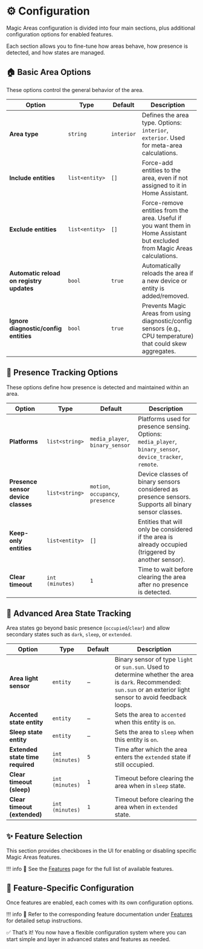 # ⚙️ Configuration

Magic Areas configuration is divided into four main sections, plus additional configuration options for enabled features.

Each section allows you to fine-tune how areas behave, how presence is detected, and how states are managed.

## 🏠 Basic Area Options

These options control the general behavior of the area.

| Option | Type | Default | Description |
|--------|------|---------|-------------|
| **Area type** | `string` | `interior` | Defines the area type. Options: `interior`, `exterior`. Used for meta-area calculations. |
| **Include entities** | `list<entity>` | `[]` | Force-add entities to the area, even if not assigned to it in Home Assistant. |
| **Exclude entities** | `list<entity>` | `[]` | Force-remove entities from the area. Useful if you want them in Home Assistant but excluded from Magic Areas calculations. |
| **Automatic reload on registry updates** | `bool` | `true` | Automatically reloads the area if a new device or entity is added/removed. |
| **Ignore diagnostic/config entities** | `bool` | `true` | Prevents Magic Areas from using diagnostic/config sensors (e.g., CPU temperature) that could skew aggregates. |

## 🚶 Presence Tracking Options

These options define how presence is detected and maintained within an area.

| Option | Type | Default | Description |
|--------|------|---------|-------------|
| **Platforms** | `list<string>` | `media_player`, `binary_sensor` | Platforms used for presence sensing. Options: `media_player`, `binary_sensor`, `device_tracker`, `remote`. |
| **Presence sensor device classes** | `list<string>` | `motion`, `occupancy`, `presence` | Device classes of binary sensors considered as presence sensors. Supports all binary sensor classes. |
| **Keep-only entities** | `list<entity>` | `[]` | Entities that will only be considered if the area is already occupied (triggered by another sensor). |
| **Clear timeout** | `int (minutes)` | `1` | Time to wait before clearing the area after no presence is detected. |

## 🧠 Advanced Area State Tracking

Area states go beyond basic presence (`occupied`/`clear`) and allow secondary states such as `dark`, `sleep`, or `extended`.

| Option | Type | Default | Description |
|--------|------|---------|-------------|
| **Area light sensor** | `entity` | – | Binary sensor of type `light` or `sun.sun`. Used to determine whether the area is `dark`. Recommended: `sun.sun` or an exterior light sensor to avoid feedback loops. |
| **Accented state entity** | `entity` | – | Sets the area to `accented` when this entity is `on`. |
| **Sleep state entity** | `entity` | – | Sets the area to `sleep` when this entity is `on`. |
| **Extended state time required** | `int (minutes)` | `5` | Time after which the area enters the `extended` state if still occupied. |
| **Clear timeout (sleep)** | `int (minutes)` | `1` | Timeout before clearing the area when in `sleep` state. |
| **Clear timeout (extended)** | `int (minutes)` | `1` | Timeout before clearing the area when in `extended` state. |

## ✨ Feature Selection

This section provides checkboxes in the UI for enabling or disabling specific Magic Areas features.

!!! info
    📖 See the [Features](../features/index.md) page for the full list of available features.

## 🔧 Feature-Specific Configuration

Once features are enabled, each comes with its own configuration options.

!!! info
    📘 Refer to the corresponding feature documentation under [Features](../features/index.md) for detailed setup instructions.

✅ That’s it! You now have a flexible configuration system where you can start simple and layer in advanced states and features as needed.
